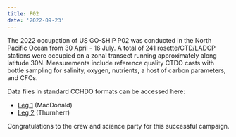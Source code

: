 ```yaml
---
title: P02
date: '2022-09-23'
---
```

The 2022 occupation of US GO-SHIP P02 was conducted in the North Pacific Ocean from 30 April - 16 July.
A total of 241 rosette/CTD/LADCP stations were occupied on a zonal transect running approximately along latitude 30N.
Measurements include reference quality CTDO casts with bottle sampling for salinity, oxygen, nutrients, a host of carbon parameters, and CFCs.

Data files in standard CCHDO formats can be accessed here:

* [Leg 1][1] (MacDonald)
* [Leg 2][2] (Thurnherr)

Congratulations to the crew and science party for this successful campaign.

[1]: /cruise/33RR20220430
[2]: /cruise/33RR20220613